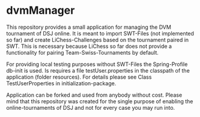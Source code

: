 # dvmManager
 
This repository provides a small application for managing the DVM tournament of DSJ online. It is meant to import
SWT-Files (not implemented so far) and create LiChess-Challenges based on the tournament paired in SWT. This is
necessary because LiChess so far does not provide a functionality for pairing Team-Swiss-Tournaments by default. 

For providing local testing purposes without SWT-Files the Spring-Profile db-init is used. Is requires a file 
testUser.properties in the classpath of the application (folder resources). For details please see Class 
TestUserProperties in initialization-package. 

Application can be forked and used from anybody without cost. Please mind that this repository was created for the 
single purpose of enabling the online-tournaments of DSJ and not for every case you may run into.   
